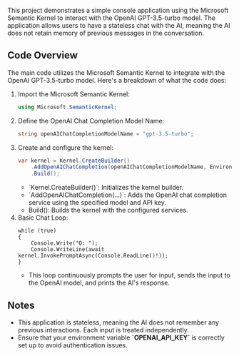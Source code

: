 
<p> This project demonstrates a simple console application using the Microsoft Semantic Kernel to interact with the OpenAI GPT-3.5-turbo model. The application allows users to have a stateless chat with the AI, meaning the AI does not retain memory of previous messages in the conversation.</>

## Code Overview
The main code utilizes the Microsoft Semantic Kernel to integrate with the OpenAI GPT-3.5-turbo model. Here's a breakdown of what the code does:

<ol> 
<li> Import the Microsoft Semantic Kernel:

```csharp
using Microsoft.SemanticKernel;
```
<li> Define the OpenAI Chat Completion Model Name:

```csharp
string openAIChatCompletionModelName = "gpt-3.5-turbo";
```
<li>Create and configure the kernel:

```csharp
var kernel = Kernel.CreateBuilder()
    .AddOpenAIChatCompletion(openAIChatCompletionModelName, Environment.GetEnvironmentVariable("OPENAI_API_KEY"))
    .Build();
```
<ul> 
<li>`Kernel.CreateBuilder()`: Initializes the kernel builder.
<li> `AddOpenAIChatCompletion(...)`: Adds the OpenAI chat completion service using the specified model and API key.
<li> Build(): Builds the kernel with the configured services.
</ul> 

<li> Basic Chat Loop:

```Csharp
while (true)
{
    Console.Write("Q: ");
    Console.WriteLine(await kernel.InvokePromptAsync(Console.ReadLine()!));
}
```
<ul> 
<li> This loop continuously prompts the user for input, sends the input to the OpenAI model, and prints the AI's response.
</ul>
 </ol>


 ## Notes
 <ul>
 <li> This application is stateless, meaning the AI does not remember any previous interactions. Each input is treated independently.
 <li>Ensure that your environment variable <b>`OPENAI_API_KEY`</b> is correctly set up to avoid authentication issues.

 </ul>